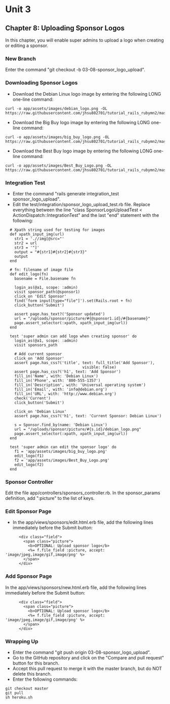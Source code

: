 # Unit 3
## Chapter 8: Uploading Sponsor Logos

In this chapter, you will enable super admins to upload a logo when creating or editing a sponsor.

### New Branch
Enter the command "git checkout -b 03-08-sponsor_logo_upload".

### Downloading Sponsor Logos
* Download the Debian Linux logo image by entering the following LONG one-line command:
```
curl -o app/assets/images/debian_logo.png -OL https://raw.githubusercontent.com/jhsu802701/tutorial_rails_rubymn2/master/images/debian_logo.png
```
* Download the Big Buy logo image by entering the following LONG one-line command:
```
curl -o app/assets/images/big_buy_logo.png -OL https://raw.githubusercontent.com/jhsu802701/tutorial_rails_rubymn2/master/images/big_buy_logo.png
```
* Download the Best Buy logo image by entering the following LONG one-line command:
```
curl -o app/assets/images/Best_Buy_Logo.png -OL https://raw.githubusercontent.com/jhsu802701/tutorial_rails_rubymn2/master/images/Best_Buy_Logo.png
```

### Integration Test
* Enter the command "rails generate integration_test sponsor_logo_upload".
* Edit the test/integration/sponsor_logo_upload_test.rb file.  Replace everything between the line "class SponsorLogoUploadTest < ActionDispatch::IntegrationTest" and the last "end" statement with the following:
```
  # Xpath string used for testing for images
  def xpath_input_img(url)
    str1 = './/img[@src="'
    str2 = url
    str3 = '"]'
    output = "#{str1}#{str2}#{str3}"
    output
  end

  # fn: filename of image file
  def edit_logo(fn)
    basename = File.basename fn
    
    login_as(@a1, scope: :admin)
    visit sponsor_path(@sponsor1)
    click_on 'Edit Sponsor'
    find('form input[type="file"]').set(Rails.root + fn)
    click_button('Submit')

    assert page.has_text?('Sponsor updated')
    url = "/uploads/sponsor/picture/#{@sponsor1.id}/#{basename}"
    page.assert_selector(:xpath, xpath_input_img(url))
  end

  test 'super admin can add logo when creating sponsor' do
    login_as(@a1, scope: :admin)
    visit sponsors_path

    # Add current sponsor
    click_on 'Add Sponsor'
    assert page.has_css?('title', text: full_title('Add Sponsor'),
                                  visible: false)
    assert page.has_css?('h1', text: 'Add Sponsor')
    fill_in('Name', with: 'Debian Linux')
    fill_in('Phone', with: '800-555-1357')
    fill_in('Description', with: 'Universal operating system')
    fill_in('Email', with: 'info@debian.org')
    fill_in('URL', with: 'http://www.debian.org')
    check('Current')
    click_button('Submit')
    
    click_on 'Debian Linux'
    assert page.has_css?('h1', text: 'Current Sponsor: Debian Linux')

    s = Sponsor.find_by(name: 'Debian Linux')
    url = "/uploads/sponsor/picture/#{s.id}/debian_logo.png"
    page.assert_selector(:xpath, xpath_input_img(url))
  end

  test 'super admin can edit the sponsor logo' do
    f1 = 'app/assets/images/big_buy_logo.png'
    edit_logo(f1)
    f2 = 'app/assets/images/Best_Buy_Logo.png'
    edit_logo(f2)
  end
```

### Sponsor Controller
Edit the file app/controllers/sponsors_controller.rb. In the sponsor_params definition, add ":picture" to the list of keys.

### Edit Sponsor Page
* In the app/views/sponsors/edit.html.erb file, add the following lines immediately before the Submit button:
```
      <div class="field">
        <span class="picture">
          <b>OPTIONAL: Upload sponsor logo</b>
          <%= f.file_field :picture, accept: 'image/jpeg,image/gif,image/png' %>
        </span>
      </div>
```

### Add Sponsor Page
In the app/views/sponsors/new.html.erb file, add the following lines immediately before the Submit button:
```
      <div class="field">
        <span class="picture">
          <b>OPTIONAL: Upload sponsor logo</b>
          <%= f.file_field :picture, accept: 'image/jpeg,image/gif,image/png' %>
        </span>
      </div>
```

### Wrapping Up
* Enter the command "git push origin 03-08-sponsor_logo_upload".
* Go to the GitHub repository and click on the "Compare and pull request" button for this branch.
* Accept this pull request to merge it with the master branch, but do NOT delete this branch.
* Enter the following commands:
```
git checkout master
git pull
sh heroku.sh
```
